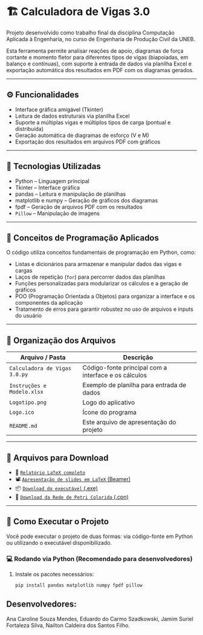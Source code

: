 # 🏗️ Calculadora de Vigas 3.0

Projeto desenvolvido como trabalho final da disciplina Computação Aplicada à Engenharia, no curso de Engenharia de Produção Civil da UNEB.

Esta ferramenta permite analisar reações de apoio, diagramas de força cortante e momento fletor para diferentes tipos de vigas (biapoiadas, em balanço e contínuas), com suporte à entrada de dados via planilha Excel e exportação automática dos resultados em PDF com os diagramas gerados.

---

## ⚙️ Funcionalidades

- Interface gráfica amigável (Tkinter)
- Leitura de dados estruturais via planilha Excel
- Suporte a múltiplas vigas e múltiplos tipos de carga (pontual e distribuída)
- Geração automática de diagramas de esforço (V e M)
- Exportação dos resultados em arquivos PDF com gráficos

---

## 🧠 Tecnologias Utilizadas

- Python – Linguagem principal
- Tkinter – Interface gráfica
- pandas – Leitura e manipulação de planilhas
- matplotlib e numpy – Geração de gráficos dos diagramas
- fpdf – Geração de arquivos PDF com os resultados
- `Pillow` – Manipulação de imagens

---

## 🧱 Conceitos de Programação Aplicados

O código utiliza conceitos fundamentais de programação em Python, como:

- Listas e dicionários para armazenar e manipular dados das vigas e cargas
- Laços de repetição (`for`) para percorrer dados das planilhas
- Funções personalizadas para modularizar os cálculos e a geração de gráficos
- POO (Programação Orientada a Objetos) para organizar a interface e os componentes da aplicação
- Tratamento de erros para garantir robustez no uso de arquivos e inputs do usuário

---

## 📁 Organização dos Arquivos

| Arquivo / Pasta              | Descrição |
|------------------------------|-----------|
| `Calculadora de Vigas 3.0.py`| Código-fonte principal com a interface e os cálculos |
| `Instruções e Modelo.xlsx`   | Exemplo de planilha para entrada de dados |
| `Logotipo.png`               | Logo do aplicativo |
| `Logo.ico`                   | Ícone do programa |
| `README.md`                  | Este arquivo de apresentação do projeto |

---

## 🔗 Arquivos para Download

- 📄 [`Relatório LaTeX completo`](https://www.overleaf.com/read/tbbhzysckrry#f2d23b)
- 📽️ [`Apresentação de slides em LaTeX` (Beamer)](https://www.overleaf.com/read/xnhbkbsgqksp#a42421)
- 📦 [`Download do executável` (.exe)](https://drive.google.com/drive/folders/1Ecj31lPfMhjptuNqPDsPL9nnydcmb5IM?usp=sharing)
- 🌈 [`Download da Rede de Petri Colorida` (.cpn)](https://drive.google.com/drive/folders/1Y1kwLDYVQ9YBTiOI3lCD5T7ta2aLenbI?usp=drive_link)

---

## 🧪 Como Executar o Projeto

Você pode executar o projeto de duas formas: via código-fonte em Python ou utilizando o executável disponibilizado.

### 💻 Rodando via Python (Recomendado para desenvolvedores)

1. Instale os pacotes necessários:
   ```bash
   pip install pandas matplotlib numpy fpdf pillow
   
## Desenvolvedores:

Ana Caroline Souza Mendes,
Eduardo do Carmo Szadkowski,
Jamim Suriel Fortaleza Silva, 
Nailton Caldeira dos Santos Filho.
